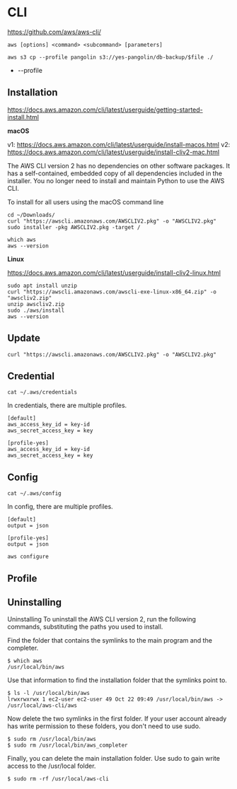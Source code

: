 # CLI

https://github.com/aws/aws-cli/

```
aws [options] <command> <subcommand> [parameters]
```

```
aws s3 cp --profile pangolin s3://yes-pangolin/db-backup/$file ./
```

- --profile

## Installation

https://docs.aws.amazon.com/cli/latest/userguide/getting-started-install.html

**macOS**

v1: https://docs.aws.amazon.com/cli/latest/userguide/install-macos.html
v2: https://docs.aws.amazon.com/cli/latest/userguide/install-cliv2-mac.html

The AWS CLI version 2 has no dependencies on other software packages. It has a self-contained, embedded copy of all dependencies included in the installer. You no longer need to install and maintain Python to use the AWS CLI.

To install for all users using the macOS command line

```
cd ~/Downloads/
curl "https://awscli.amazonaws.com/AWSCLIV2.pkg" -o "AWSCLIV2.pkg"
sudo installer -pkg AWSCLIV2.pkg -target /

which aws
aws --version
```

**Linux**

https://docs.aws.amazon.com/cli/latest/userguide/install-cliv2-linux.html

```
sudo apt install unzip
curl "https://awscli.amazonaws.com/awscli-exe-linux-x86_64.zip" -o "awscliv2.zip"
unzip awscliv2.zip
sudo ./aws/install
aws --version
```

## Update

```
curl "https://awscli.amazonaws.com/AWSCLIV2.pkg" -o "AWSCLIV2.pkg"
```

## Credential

```
cat ~/.aws/credentials
```

In credentials, there are multiple profiles.

```
[default]
aws_access_key_id = key-id
aws_secret_access_key = key

[profile-yes]
aws_access_key_id = key-id
aws_secret_access_key = key
```

## Config

```
cat ~/.aws/config
```

In config, there are multiple profiles.

```
[default]
output = json

[profile-yes]
output = json
```

```
aws configure
```

## Profile

## Uninstalling

Uninstalling
To uninstall the AWS CLI version 2, run the following commands, substituting the paths you used to install.

Find the folder that contains the symlinks to the main program and the completer.

```
$ which aws
/usr/local/bin/aws
```

Use that information to find the installation folder that the symlinks point to.

```
$ ls -l /usr/local/bin/aws
lrwxrwxrwx 1 ec2-user ec2-user 49 Oct 22 09:49 /usr/local/bin/aws -> /usr/local/aws-cli/aws
```

Now delete the two symlinks in the first folder. If your user account already has write permission to these folders, you don't need to use sudo.

```
$ sudo rm /usr/local/bin/aws
$ sudo rm /usr/local/bin/aws_completer
```

Finally, you can delete the main installation folder. Use sudo to gain write access to the /usr/local folder.

```
$ sudo rm -rf /usr/local/aws-cli
```
